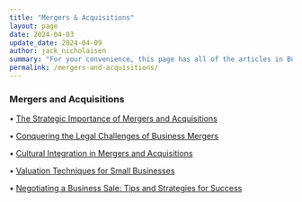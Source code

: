 ```yaml
---
title: "Mergers & Acquisitions"
layout: page
date: 2024-04-03
update_date: 2024-04-09
author: jack_nicholaisen
summary: "For your convenience, this page has all of the articles in Business Initiative's Mergers and Acquisitions Series"
permalink: /mergers-and-acquisitions/
---
```


<h3>Mergers and Acquisitions</h3>


&bull; <a href="/mergers-and-acquisitions/importance/">The Strategic Importance of Mergers and Acquisitions</a>       

&bull; <a href="/mergers-and-acquisitions/legal-challenges/">Conquering the Legal Challenges of Business Mergers</a>       

&bull; <a href="/mergers-and-acquisitions/cultural-integration/">Cultural Integration in Mergers and Acquisitions</a>       

&bull; <a href="/mergers-and-acquisitions/valuation-techniques/">Valuation Techniques for Small Businesses</a>       

&bull; <a href="/mergers-and-acquisitions/negotiation/">Negotiating a Business Sale: Tips and Strategies for Success</a>       



